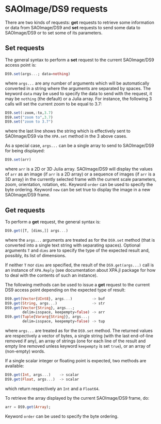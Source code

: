 # SAOImage/DS9 requests

There are two kinds of requests: **get** requests to retrieve some information
or data from SAOImage/DS9 and **set** requests to send some data to
SAOImage/DS9 or to set some of its parameters.


## Set requests

The general syntax to perform a **set** request to the current SAOImage/DS9
access point is:

```julia
DS9.set(args...; data=nothing)
```

where `args...` are any number of arguments which will be automatically
converted in a string where the arguments are separated by spaces.  The keyword
`data` may be used to specify the data to send with the request, it may be
`nothing` (the default) or a Julia array.  For instance, the following 3 calls
will set the current zoom to be equal to 3.7:

```julia
DS9.set(:zoom,:to,3.7)
DS9.set("zoom to",3.7)
DS9.set("zoom to 3.7")
```

where the last line shows the string which is effectively sent to SAOImage/DS9
via the `XPA.set` method in the 3 above cases.

As a special case, `args...` can be a single array to send to SAOImage/DS9 for
being displayed:

```julia
DS9.set(arr)
```

where `arr` is a 2D or 3D Julia array.  SAOImage/DS9 will display the values of
`arr` as an image (if `arr` is a 2D array) or a sequence of images (if `arr` is
a 3D array) in the currently selected frame with the current scale parameters,
zoom, orientation, rotation, etc.  Keyword `order` can be used to specify the
byte ordering.  Keyword `new` can be set true to display the image in a new
SAOImage/DS9 frame.


## Get requests

To perform a **get** request, the general syntax is:

```julia
DS9.get([T, [dims,]] args...)
```

where the `args...` arguments are treated as for the `DS9.set` method (that is
converted into a single text string with separating spaces).  Optional
arguments `T` and `dims` are to specify the type of the expected result and,
possibly, its list of dimensions.

If neither `T` nor `dims` are specified, the result of the `DS9.get(args...)`
call is an instance of `XPA.Reply` (see documentation about XPA.jl package for
how to deal with the contents of such an instance).

The following methods can be used to issue a **get** request to the current DS9
access point depending on the expected type of result:

```julia
DS9.get(Vector{UInt8}, args...)         -> buf
DS9.get(String, args...)                -> str
DS9.get(Vector{String}, args...;
        delim=isspace, keepempty=false) -> arr
DS9.get(Tuple{Vararg{String}}, args...;
        delim=isspace, keepempty=false) -> tup
```

where `args...` are treated as for the `DS9.set` method.  The returned values
are respectively a vector of bytes, a single string (with the last end-of-line
removed if any), an array of strings (one for each line of the result and empty
line removed unless keyword `keepempty` is set `true`), or an array of
(non-empty) words.

If a single scalar integer or floating point is expected, two methods are
available:

```julia
DS9.get(Int, args...)    -> scalar
DS9.get(Float, args...)  -> scalar
```

which return respectively an `Int` and a `Float64`.

To retrieve the array displayed by the current SAOImage/DS9 frame, do:

```julia
arr = DS9.get(Array);
```

Keyword `order` can be used to specify the byte ordering.
